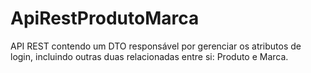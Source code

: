 # ApiRestProdutoMarca
API REST contendo um DTO responsável por gerenciar os atributos de login, incluindo outras duas relacionadas entre si: Produto e Marca.
